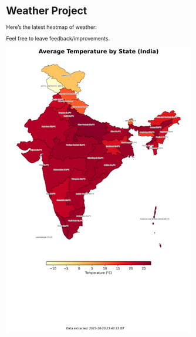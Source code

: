 # Weather Project

Here’s the latest heatmap of weather:

Feel free to leave feedback/improvements.

![India Heatmap](docs/assets/india_heatmap.png?v=FA6F9C)
